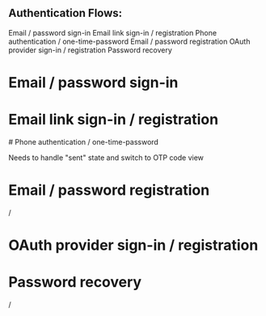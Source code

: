## Authentication Flows: 
  Email / password sign-in
  Email link sign-in / registration 
  Phone authentication / one-time-password 
  Email / password registration 
  OAuth provider sign-in / registration
  Password recovery

# Email / password sign-in 

<SignInAuthScreen />

<SignInAuthScreen>
  <GoogleSignInButton />
</SignInAuthScreen>

# Email link sign-in / registration 

<EmailLinkAuthScreen />

<EmailLinkAuthScreen>
  <GoogleSignInButton />
</EmailLinkAuthScreen>
# Phone authentication / one-time-password 

<PhoneAuthScreen />

Needs to handle "sent" state and switch to OTP code view

# Email / password registration 

<SignUpAuthScreen /> / <RegisterAuthScreen />

<SignUpAuthScreen>
  <GoogleSignInButton />
</SignUpAuthScreen>

# OAuth provider sign-in / registration

<OAuthAuthScreen>
  <GoogleSignInButton />
  <AppleSignInButton />
  <FacebookSignInButton />
  <TwitterSignInButton />
  <GithubSignInButton />
  <MicrosoftSignInButton />
</OAuthAuthScreen>

# Password recovery

<PasswordResetScreen />  / <ForgotPasswordScreen />



